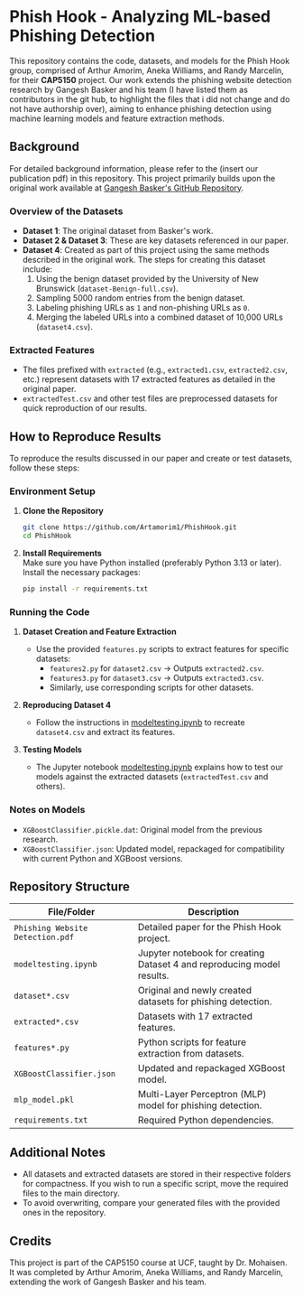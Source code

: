 # Phish Hook - Analyzing ML-based Phishing Detection  

This repository contains the code, datasets, and models for the Phish Hook group, comprised of Arthur Amorim, Aneka Williams, and Randy Marcelin, for their **CAP5150** project. Our work extends the phishing website detection research by Gangesh Basker and his team (I have listed them as contributors in the git hub, to highlight the files that i did not change and do not have authorship over), aiming to enhance phishing detection using machine learning models and feature extraction methods.  

## Background  

For detailed background information, please refer to the (insert our publication pdf) in this repository. This project primarily builds upon the original work available at [Gangesh Basker's GitHub Repository](https://github.com/gangeshbaskerr/Phishing-Website-Detection).  

### Overview of the Datasets  

- **Dataset 1**: The original dataset from Basker's work.  
- **Dataset 2 & Dataset 3**: These are key datasets referenced in our paper.  
- **Dataset 4**: Created as part of this project using the same methods described in the original work. The steps for creating this dataset include:  
  1. Using the benign dataset provided by the University of New Brunswick (`dataset-Benign-full.csv`).  
  2. Sampling 5000 random entries from the benign dataset.  
  3. Labeling phishing URLs as `1` and non-phishing URLs as `0`.  
  4. Merging the labeled URLs into a combined dataset of 10,000 URLs (`dataset4.csv`).  

### Extracted Features  

- The files prefixed with `extracted` (e.g., `extracted1.csv`, `extracted2.csv`, etc.) represent datasets with 17 extracted features as detailed in the original paper.  
- `extractedTest.csv` and other test files are preprocessed datasets for quick reproduction of our results.  

## How to Reproduce Results  

To reproduce the results discussed in our paper and create or test datasets, follow these steps:  

### Environment Setup  

1. **Clone the Repository**  
   ```bash  
   git clone https://github.com/Artamorim1/PhishHook.git  
   cd PhishHook  
   ```  

2. **Install Requirements**  
   Make sure you have Python installed (preferably Python 3.13 or later). Install the necessary packages:  
   ```bash  
   pip install -r requirements.txt  
   ```  

### Running the Code  

1. **Dataset Creation and Feature Extraction**  
   - Use the provided `features.py` scripts to extract features for specific datasets:  
     - `features2.py` for `dataset2.csv` → Outputs `extracted2.csv`.  
     - `features3.py` for `dataset3.csv` → Outputs `extracted3.csv`.  
     - Similarly, use corresponding scripts for other datasets.  

2. **Reproducing Dataset 4**  
   - Follow the instructions in [modeltesting.ipynb](modeltesting.ipynb) to recreate `dataset4.csv` and extract its features.  

3. **Testing Models**  
   - The Jupyter notebook [modeltesting.ipynb](modeltesting.ipynb) explains how to test our models against the extracted datasets (`extractedTest.csv` and others).  

### Notes on Models  

- `XGBoostClassifier.pickle.dat`: Original model from the previous research.  
- `XGBoostClassifier.json`: Updated model, repackaged for compatibility with current Python and XGBoost versions.  

## Repository Structure  

| File/Folder            | Description                                                                                 |  
|------------------------|---------------------------------------------------------------------------------------------|  
| `Phishing Website Detection.pdf` | Detailed paper for the Phish Hook project.                                          |  
| `modeltesting.ipynb`   | Jupyter notebook for creating Dataset 4 and reproducing model results.                      |  
| `dataset*.csv`         | Original and newly created datasets for phishing detection.                                 |  
| `extracted*.csv`       | Datasets with 17 extracted features.                                                       |  
| `features*.py`         | Python scripts for feature extraction from datasets.                                       |  
| `XGBoostClassifier.json` | Updated and repackaged XGBoost model.                                                     |  
| `mlp_model.pkl`        | Multi-Layer Perceptron (MLP) model for phishing detection.                                  |  
| `requirements.txt`     | Required Python dependencies.                                                              |  

## Additional Notes  

- All datasets and extracted datasets are stored in their respective folders for compactness. If you wish to run a specific script, move the required files to the main directory.  
- To avoid overwriting, compare your generated files with the provided ones in the repository.  

## Credits  

This project is part of the CAP5150 course at UCF, taught by Dr. Mohaisen. It was completed by Arthur Amorim, Aneka Williams, and Randy Marcelin, extending the work of Gangesh Basker and his team.  
